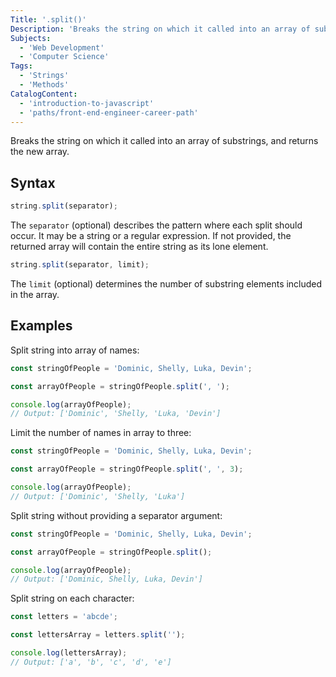```yaml
---
Title: '.split()'
Description: 'Breaks the string on which it called into an array of substrings, and returns the new array. '
Subjects:
  - 'Web Development'
  - 'Computer Science'
Tags:
  - 'Strings'
  - 'Methods'
CatalogContent:
  - 'introduction-to-javascript'
  - 'paths/front-end-engineer-career-path'
---
```


Breaks the string on which it called into an array of substrings, and returns the new array.

## Syntax

```js
string.split(separator);
```

The `separator` (optional) describes the pattern where each split should occur. It may be a string or a regular expression. If not provided, the returned array will contain the entire string as its lone element.

```js
string.split(separator, limit);
```

The `limit` (optional) determines the number of substring elements included in the array.

## Examples

Split string into array of names:

```js
const stringOfPeople = 'Dominic, Shelly, Luka, Devin';

const arrayOfPeople = stringOfPeople.split(', ');

console.log(arrayOfPeople);
// Output: ['Dominic', 'Shelly, 'Luka, 'Devin']
```

Limit the number of names in array to three:

```js
const stringOfPeople = 'Dominic, Shelly, Luka, Devin';

const arrayOfPeople = stringOfPeople.split(', ', 3);

console.log(arrayOfPeople);
// Output: ['Dominic', 'Shelly, 'Luka']
```

Split string without providing a separator argument:

```js
const stringOfPeople = 'Dominic, Shelly, Luka, Devin';

const arrayOfPeople = stringOfPeople.split();

console.log(arrayOfPeople);
// Output: ['Dominic, Shelly, Luka, Devin']
```

Split string on each character:

```js
const letters = 'abcde';

const lettersArray = letters.split('');

console.log(lettersArray);
// Output: ['a', 'b', 'c', 'd', 'e']
```
